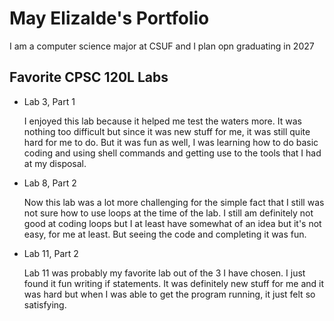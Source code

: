  
 # May Elizalde's Portfolio

 I am a computer science major at CSUF and I plan opn graduating in 2027

 ## Favorite CPSC 120L Labs

* Lab 3, Part 1

    I enjoyed this lab because it helped me test the waters more. It was nothing too difficult but since it was new stuff for me, it was still quite hard for me to do. But it was fun as well, I was learning how to do basic coding and using shell commands and getting use to the tools that I had at my disposal. 

* Lab 8, Part 2

    Now this lab was a lot more challenging for the simple fact that I still was not sure how to use loops at the time of the lab. I still am definitely not good at coding loops but I at least have somewhat of an idea but it's not easy, for me at least. But seeing the code and completing it was fun.

* Lab 11, Part 2

    Lab 11 was probably my favorite lab out of the 3 I have chosen. I just found it fun writing if statements. It was definitely new stuff for me and it was hard but when I was able to get the program running, it just felt so satisfying.

